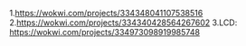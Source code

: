 1.https://wokwi.com/projects/334348041107538516
2.https://wokwi.com/projects/334340428564267602
3.LCD: https://wokwi.com/projects/334973098919985748
